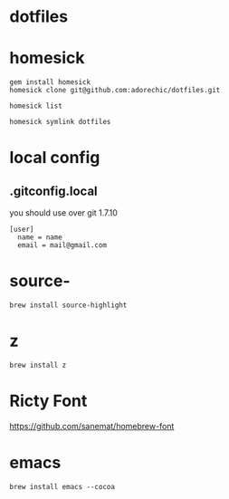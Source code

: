 dotfiles
========
# homesick
```
gem install homesick
homesick clone git@github.com:adorechic/dotfiles.git

homesick list

homesick symlink dotfiles
```

# local config
## .gitconfig.local
you should use over git 1.7.10
```
[user]
  name = name
  email = mail@gmail.com
```

# source-
```
brew install source-highlight
```

# z
```
brew install z
```

# Ricty Font
https://github.com/sanemat/homebrew-font

# emacs
```
brew install emacs --cocoa
```
